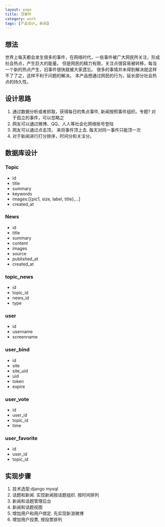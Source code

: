 ```yaml
---
layout: page
title: 顶事件
category: work
tags: [产品设计, 新闻]
---
```


想法
----
世界上每天都会发生很多的事件，在网络时代，一些事件被广大网民所关注，形成社会热点，产生巨大的能量。
但是网民的精力有限，关注点很容易被转移，每当一个新的热点产生，旧事件很快就被大家遗忘。
很多的事情并未得到解决就这样不了了之，这样不利于问题的解决。
本产品想通过网民的行为，延长部分社会热点的持久性。

设计思路
-------
1. 通过数据分析或者抓取，获得每日的焦点事件, 新闻按照事件组织。专题? 对于孤立的事件，可以忽略之
2. 网友可以通过微博、QQ、人人等社会化网络账号登陆
3. 网友可以通过点击顶， 来将事件顶上去. 每天对同一事件只能顶一次
4. 对于新闻进行打分排序，时间分和关注分。
  
数据库设计
---------
### Topic
* id
* title
* summary
* keywords
* images:[{pic1, size, label, title},...]
* created_at
  
### News
* id
* title
* summary
* content
* images
* source
* published_at
* created_at

### topic_news
* id
* topic_id
* news_id
* type

### user
* id
* username
* screenname

### user_bind
* id
* site
* site_uid
* uid
* token
* expire

### user_vote
* id
* user_id
* topic_id
* time

### user_favorite
* id
* user_id
* topic_id

实现步骤
-----
1. 技术选型:django mysql
1. 话题和新闻. 实现新闻按话题组织. 按时间排列
1. 新闻和话题管理后台
1. 新闻和话题视图
1. 增加用户和用户绑定. 先实现新浪微博
1. 增加用户投票, 按投票排列
